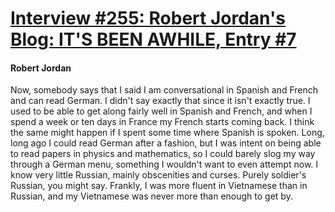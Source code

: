 # [Interview #255: Robert Jordan's Blog: IT'S BEEN AWHILE, Entry #7](https://www.theoryland.com/intvmain.php?i=255#7)

#### Robert Jordan

Now, somebody says that I said I am conversational in Spanish and French and can read German. I didn't say exactly that since it isn't exactly true. I used to be able to get along fairly well in Spanish and French, and when I spend a week or ten days in France my French starts coming back. I think the same might happen if I spent some time where Spanish is spoken. Long, long ago I could read German after a fashion, but I was intent on being able to read papers in physics and mathematics, so I could barely slog my way through a German menu, something I wouldn't want to even attempt now. I know very little Russian, mainly obscenities and curses. Purely soldier's Russian, you might say. Frankly, I was more fluent in Vietnamese than in Russian, and my Vietnamese was never more than enough to get by.

